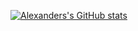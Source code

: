 [![Alexanders's GitHub stats](https://github-readme-stats.vercel.app/api?username=theblondealex)](https://github.com/anuraghazra/github-readme-stats)
